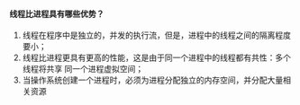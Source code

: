 #### 线程⽐进程具有哪些优势？

1) 线程在程序中是独⽴的，并发的执⾏流，但是，进程中的线程之间的隔离程度要⼩；
2) 线程⽐进程更具有更⾼的性能，这是由于同⼀个进程中的线程都有共性：多个线程将共享 同⼀个进程虚拟空间；
3) 当操作系统创建⼀个进程时，必须为进程分配独⽴的内存空间，并分配⼤量相关资源

